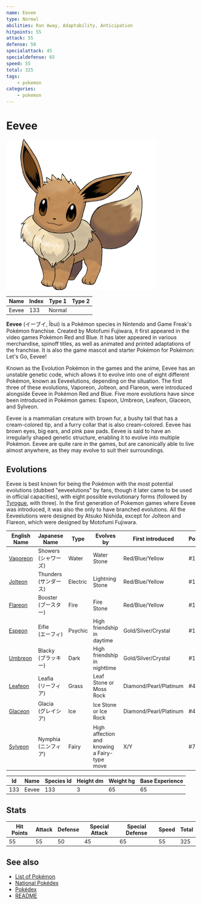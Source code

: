 ```yaml
---
name: Eevee
type: Normal
abilities: Run Away, Adaptability, Anticipation
hitpoints: 55
attack: 55
defense: 50
specialattack: 45
specialdefense: 65
speed: 55
total: 325
tags:
    - pokemon
categories:
    - pokemon
---
```


# Eevee


![Eevee](images/133.png)

| **Name** | **Index** | **Type 1** | **Type 2** |
|----|----|----|----|
| Eevee | 133 | Normal  |  |

**Eevee** (&#x30a4;&#x30fc;&#x30d6;&#x30a4;, &#x012a;bui) is a Pok&#x00e9;mon species in Nintendo and Game Freak's Pok&#x00e9;mon franchise. Created by Motofumi Fujiwara, it first appeared in the video games Pok&#x00e9;mon Red and Blue. It has later appeared in various merchandise, spinoff titles, as well as animated and printed adaptations of the franchise. It is also the game mascot and starter Pok&#x00e9;mon for Pok&#x00e9;mon: Let's Go, Eevee!

Known as the Evolution Pok&#x00e9;mon in the games and the anime, Eevee has an unstable genetic code, which allows it to evolve into one of eight different Pok&#x00e9;mon, known as Eeveelutions, depending on the situation. The first three of these evolutions, Vaporeon, Jolteon, and Flareon, were introduced alongside Eevee in Pok&#x00e9;mon Red and Blue. Five more evolutions have since been introduced in Pok&#x00e9;mon games: Espeon, Umbreon, Leafeon, Glaceon, and Sylveon.

Eevee is a mammalian creature with brown fur, a bushy tail that has a cream-colored tip, and a furry collar that is also cream-colored. Eevee has brown eyes, big ears, and pink paw pads. Eevee is said to have an irregularly shaped genetic structure, enabling it to evolve into multiple Pok&#x00e9;mon. Eevee are quite rare in the games, but are canonically able to live almost anywhere, as they may evolve to suit their surroundings.

## Evolutions

Eevee is best known for being the Pok&#x00e9;mon with the most potential evolutions (dubbed "eeveelutions" by fans, though it later came to be used in official capacities), with eight possible evolutionary forms (followed by [Tyrogue](Tyrogue.md), with three). In the first generation of Pokemon games where Eevee was introduced, it was also the only to have branched evolutions. All the Eeveelutions were designed by Atsuko Nishida, except for Jolteon and Flareon, which were designed by Motofumi Fujiwara.

| **English Name** | **Japanese Name** | **Type** | **Evolves by** | **First introduced** | **Pok&#x00e9;dex** | **Category** |
|------------------|-------------------|----------|----------------|----------------------|----------------------|--------------|
|[Vaporeon](Vaporeon.md) |Showers<br>(&#x30b7;&#x30e3;&#x30ef;&#x30fc;&#x30ba;) |Water |Water Stone |Red/Blue/Yellow |#134 |Bubble Jet Pok&#x00e9;mon |
|[Jolteon](Jolteon.md) |Thunders<br>(&#x30b5;&#x30f3;&#x30c0;&#x30fc;&#x30b9;) |Electric |Lightning Stone |Red/Blue/Yellow |#135 |Lightning Pok&#x00e9;mon |
|[Flareon](Flareon.md) |Booster<br>(&#x30d6;&#x30fc;&#x30b9;&#x30bf;&#x30fc;) |Fire |Fire Stone |Red/Blue/Yellow |#136 |Flame Pok&#x00e9;mon |
|[Espeon](Espeon.md) |Eifie<br>(&#x30a8;&#x30fc;&#x30d5;&#x30a3;) |Psychic |High friendship in daytime |Gold/Silver/Crystal |#196 |Sun Pok&#x00e9;mon |
|[Umbreon](Umbreon.md) |Blacky<br>(&#x30d6;&#x30e9;&#x30c3;&#x30ad;&#x30fc;) |Dark |High friendship in nighttime |Gold/Silver/Crystal |#197 |Moonlight Pok&#x00e9;mon |
|[Leafeon](Leafeon.md) |Leafia<br>(&#x30ea;&#x30fc;&#x30d5;&#x30a3;&#x30a2;) |Grass |Leaf Stone or Moss Rock |Diamond/Pearl/Platinum |#470 |Verdant Pok&#x00e9;mon |
|[Glaceon](Glaceon.md) |Glacia<br>(&#x30b0;&#x30ec;&#x30a4;&#x30b7;&#x30a2;) |Ice |Ice Stone or Ice Rock |Diamond/Pearl/Platinum |#471 |Fresh Snow Pok&#x00e9;mon |
|[Sylveon](Sylveon.md) |Nymphia<br>(&#x30cb;&#x30f3;&#x30d5;&#x30a3;&#x30a2;) |Fairy |High affection and knowing a Fairy-type move |X/Y |#700 |Intertwining Pok&#x00e9;mon |



| **Id** | **Name** | **Species Id** | **Height dm** | **Weight hg** | **Base Experience** |
|--------|----------|----------------|------------|------------|---------------------|
| 133 | Eevee | 133 | 3 | 65 | 65 |



## Stats

| **Hit Points** | **Attack** | **Defense** | **Special Attack** | **Special Defense** | **Speed** | **Total** |
|----------------|------------|-------------|--------------------|---------------------|-----------|-----------|
| 55 | 55 | 50 | 45 | 65 | 55 | 325 |

## See also

- [List of Pokémon](../pokemon.md)
- [National Pokédex](../national_pokedex.md)
- [Pokédex](../pokedex.md)
- [README](../README.md)
